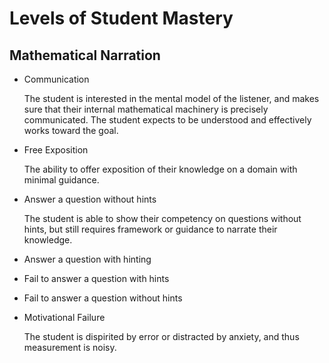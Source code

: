 # Levels of Student Mastery

## Mathematical Narration

* Communication

  The student is interested in the mental model of the listener, and makes sure
  that their internal mathematical machinery is precisely communicated. The
  student expects to be understood and effectively works toward the goal.

* Free Exposition

  The ability to offer exposition of their knowledge on a domain with minimal
  guidance.

* Answer a question without hints

  The student is able to show their competency on questions without hints, but
  still requires framework or guidance to narrate their knowledge.

* Answer a question with hinting
* Fail to answer a question with hints
* Fail to answer a question without hints
* Motivational Failure

  The student is dispirited by error or distracted by anxiety, and thus 
  measurement is noisy.
